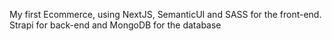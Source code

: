 My first Ecommerce, using NextJS, SemanticUI and SASS for the front-end. Strapi for back-end and MongoDB for the database